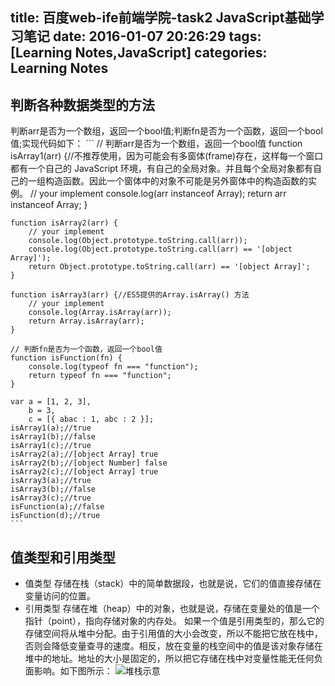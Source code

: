 title: 百度web-ife前端学院-task2 JavaScript基础学习笔记
date: 2016-01-07 20:26:29
tags: [Learning Notes,JavaScript]
categories: Learning Notes 
---
## 判断各种数据类型的方法
判断arr是否为一个数组，返回一个bool值;判断fn是否为一个函数，返回一个bool值;实现代码如下：
	```
	// 判断arr是否为一个数组，返回一个bool值
		function isArray1(arr) {//不推荐使用，因为可能会有多窗体(frame)存在，这样每一个窗口都有一个自己的 JavaScript 环境，有自己的全局对象。并且每个全局对象都有自己的一组构造函数。因此一个窗体中的对象不可能是另外窗体中的构造函数的实例。
		    // your implement
		    console.log(arr instanceof Array);
		    return arr instanceof Array;
		}
		
	function isArray2(arr) {
	    // your implement
	    console.log(Object.prototype.toString.call(arr));
	    console.log(Object.prototype.toString.call(arr) == '[object Array]');
	    return Object.prototype.toString.call(arr) == '[object Array]';
	}

	function isArray3(arr) {//ES5提供的Array.isArray() 方法
	    // your implement
	    console.log(Array.isArray(arr));
	    return Array.isArray(arr);
	}

	// 判断fn是否为一个函数，返回一个bool值
	function isFunction(fn) {
	    console.log(typeof fn === "function");
	    return typeof fn === "function";
	}
	
	var a = [1, 2, 3],
	    b = 3,
	    c = [{ abac : 1, abc : 2 }];
	isArray1(a);//true
	isArray1(b);//false
	isArray1(c);//true
	isArray2(a);//[object Array] true
	isArray2(b);//[object Number] false
	isArray2(c);//[object Array] true
	isArray3(a);//true
	isArray3(b);//false
	isArray3(c);//true
	isFunction(a);//false
	isFunction(d);//true
	```
## 值类型和引用类型
- 值类型
	存储在栈（stack）中的简单数据段，也就是说，它们的值直接存储在变量访问的位置。
- 引用类型
	存储在堆（heap）中的对象，也就是说，存储在变量处的值是一个指针（point），指向存储对象的内存处。
如果一个值是引用类型的，那么它的存储空间将从堆中分配。由于引用值的大小会改变，所以不能把它放在栈中，否则会降低变量查寻的速度。相反，放在变量的栈空间中的值是该对象存储在堆中的地址。地址的大小是固定的，所以把它存储在栈中对变量性能无任何负面影响。如下图所示：
![堆栈示意](//img.blog.csdn.net/20160107202053718)

